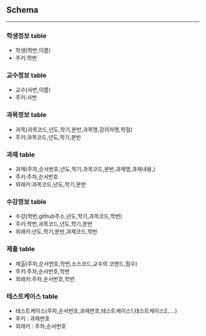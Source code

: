 ## Schema 
-----------
### 학생정보 table
 - 학생(학번,이름)
 - 주키:학번

### 교수정보 table
 - 교수(사번,이름)
 - 주키:사번

### 과목정보 table
 - 과목(과목코드,년도,학기,분반,과목명,강의자명,학점)
 - 주키:과목코드,년도,학기,분반

### 과제 table
 - 과제(주차,순서번호,년도,학기,과목코드,분반,과제명,과제내용,)
 - 주키:주차,순서번호
 - 외래키:과목코드,년도,학기,분반

### 수강정보 table
 - 수강(학번,github주소,년도,학기,과목코드,학번)
 - 주키:학번,과목코드,년도,학기,분반
 - 외래키:년도,학기,분반,과제코드,학번
 
### 제출 table
 - 제출(주차,순서번호,학번,소스코드,교수의 코멘드,점수)
 - 주키:주차,순서번호,학번
 - 외래키:주차,순서번호,학번
 
### 테스트케이스 table
 - 테스트케이스(주차,순서번호,과제번호,테스트케이스1,테스트케이스2,....)
 - 주키 : 과제번호
 - 외래키 : 주차,순서번호
 


